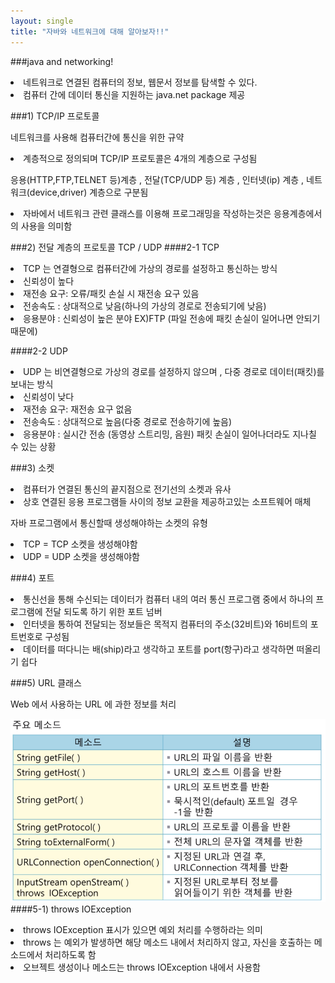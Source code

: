 ```yaml
---
layout: single
title: "자바와 네트워크에 대해 알아보자!!"
---
```

###java and networking!
 <li>네트워크로 연결된 컴퓨터의 정보, 웹문서 정보를 탐색할 수 있다.</li>
 <li>컴퓨터 간에 데이터 통신을 지원하는 java.net package 제공</li>

###1) TCP/IP 프로토콜
<p>네트워크를 사용해 컴퓨터간에 통신을 위한 규약</p>
<li>계층적으로 정의되며 TCP/IP 프로토콜은 4개의 계층으로 구성됨</li>
<p>응용(HTTP,FTP,TELNET 등)계층 , 전달(TCP/UDP 등) 계층 , 인터넷(ip) 계층 , 네트워크(device,driver) 계층으로 구분됨</p>
<li>자바에서 네트워크 관련 클래스를 이용해 프로그래밍을 작성하는것은 응용계층에서의 사용을 의미함</li>

###2) 전달 계층의 프로토콜 TCP / UDP
####2-1 TCP
<li>TCP 는 연결형으로 컴퓨터간에 가상의 경로를 설정하고 통신하는 방식</li>
<li>신뢰성이 높다</li>
<li>재전송 요구: 오류/패킷 손실 시 재전송 요구 있음</li>
<li>전송속도 : 상대적으로 낮음(하나의 가상의 경로로 전송되기에 낮음)</li>
<li>응용분야 : 신뢰성이 높은 분야 EX)FTP (파일 전송에 패킷 손실이 일어나면 안되기때문에)</li>

####2-2 UDP
<li>UDP 는 비연결형으로 가상의 경로를 설정하지 않으며 , 다중 경로로 데이터(패킷)를 보내는 방식</li>
<li>신뢰성이 낮다</li>
<li>재전송 요구: 재전송 요구 없음</li>
<li>전송속도 : 상대적으로 높음(다중 경로로 전송하기에 높음)</li>
<li>응용분야 : 실시간 전송 (동영상 스트리밍, 음원) 패킷 손실이 일어나더라도 지나칠 수 있는 상황</li>

###3) 소켓
<li>컴퓨터가 연결된 통신의 끝지점으로 전기선의 소켓과 유사</li>
<li>상호 연결된 응용 프로그램들 사이의 정보 교환을 제공하고있는 소프트웨어 매체</li>
<p>자바 프로그램에서 통신할때 생성해야하는 소켓의 유형</p>
<li>TCP = TCP 소켓을 생성해야함</li>
<li>UDP = UDP 소켓을 생성해야함</li>

###4) 포트
<li>통신선을 통해 수신되는 데이터가 컴퓨터 내의 여러 통신 프로그램 중에서 하나의 프로그램에 전달 되도록 하기 위한 포트 넘버</li>
<li>인터넷을 통하여 전달되는 정보들은 목적지 컴퓨터의 주소(32비트)와 16비트의 포트번호로 구성됨</li>
<li>데이터를 떠다니는 배(ship)라고 생각하고 포트를 port(항구)라고 생각하면 떠올리기 쉽다</li>

###5) URL 클래스
<P>Web 에서 사용하는 URL 에 과한 정보를 처리</P>

![URL_Import_method.png](../img/URL_Import_method.png)
####5-1) throws IOException 
<li>throws IOException 표시가 있으면 예외 처리를 수행하라는 의미</li>
<li>throws 는 예외가 발생하면 해당 메소드 내에서 처리하지 않고, 자신을 호출하는 메소드에서 처리하도록 함</li>
<li>오브젝트 생성이나 메소드는 throws IOException 내에서 사용함</li>











